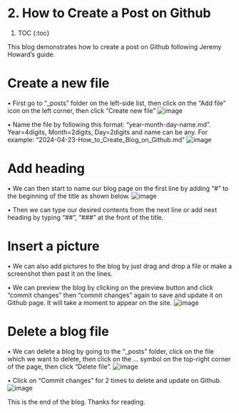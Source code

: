 # 2. How to Create a Post on Github

1. TOC
{:toc}

This blog demonstrates how to create a post on Github following Jeremy Howard’s guide.

# Create a new file
•	First go to “_posts” folder on the left-side list, then click on the “Add file” icon on the left corner, then click “Create new file”
![image](https://github.com/ChandararithTho/ChandararithTho.github.io/assets/164129658/4527d6d7-0ed9-4cfb-aff5-0c7d55d852fb)

•	Name the file by following this format: “year-month-day-name.md”. Year=4digits, Month=2digits, Day=2digits and name can be any. For example: “2024-04-23-How_to_Create_Blog_on_Github.md”
![image](https://github.com/ChandararithTho/ChandararithTho.github.io/assets/164129658/1e5f4263-2fea-4dfd-b200-6a0644fa93cf)

# Add heading
•	We can then start to name our blog page on the first line by adding “#” to the beginning of the title as shown below.
![image](https://github.com/ChandararithTho/ChandararithTho.github.io/assets/164129658/22e33298-5184-4e2d-89ac-a517393ede45)

•	Then we can type our desired contents from the next line or add next heading by typing “##”, “###” at the front of the title. 

# Insert a picture
•	We can also add pictures to the blog by just drag and drop a file or make a screenshot then past it on the lines. 

•	We can preview the blog by clicking on the preview button and click “commit changes” then “commit changes” again to save and update it on Github page. It will take a moment to appear on the site. 
![image](https://github.com/ChandararithTho/ChandararithTho.github.io/assets/164129658/4fd724fb-0dfe-4733-9574-b06275a0a361)

# Delete a blog file
•	We can delete a blog by going to the “_posts” folder, click on the file which we want to delete, then click on the … symbol on the top-right corner of the page, then click “Delete file”. 
![image](https://github.com/ChandararithTho/ChandararithTho.github.io/assets/164129658/b4a4f601-4b26-45cb-8328-b925a9178324)

•	Click on “Commit changes” for 2 times to delete and update on Github.
![image](https://github.com/ChandararithTho/ChandararithTho.github.io/assets/164129658/7c6318a5-d6ee-4abc-95c1-792fc50e78c6)

This is the end of the blog. Thanks for reading. 

